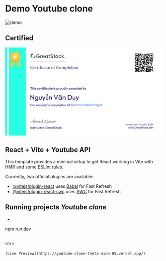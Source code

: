 # Demo Youtube clone

![demo](./src/assets/Demo.png)

## Certified
![certified](./src/assets/certificate.png)
 
## React + Vite + Youtube API

This template provides a minimal setup to get React working in Vite with HMR and some ESLint rules.

Currently, two official plugins are available:

- [@vitejs/plugin-react](https://github.com/vitejs/vite-plugin-react/blob/main/packages/plugin-react/README.md) uses [Babel](https://babeljs.io/) for Fast Refresh
- [@vitejs/plugin-react-swc](https://github.com/vitejs/vite-plugin-react-swc) uses [SWC](https://swc.rs/) for Fast Refresh

## Running projects *Youtube clone*

- ```bash 
 npm run dev
```

<hr>

[Live Preview](https://youtube-clone-theta-nine-85.vercel.app/)
